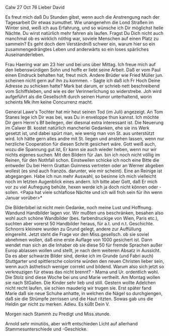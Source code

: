  Calw 27 Oct 76
Lieber David

Es freut mich daß Du Stunden gibst, wenn auch die Anstrengung nach der Tagesarbeit Dir etwas zumuthet. Wie unangenehm die Lond Straßen im Winter sind, weiß ich aus Erfahrung, und so wünsche ich Dir möglichst helle Nächte. Du wirst natürlich mehr fahren als laufen. Fragst Du Dich nicht auch manchmal ob es wirklich nöthig war, soviele Menschen auf einen Platz zu sammeln? Es geht doch dem Verständniß schwer ein, warum hier so ein zusammengedrängtes Leben und anderwärts so ein loses spärliches Auseinanderleben.

Frau Haering war am 23 hier und bei uns über Mittag. Ich freue mich auf den liebenswürdigen Sohn und hoffe er liebt seine Arbeit. Daß er vom Paul einen Eindruck behalten hat, freut mich. Andere Brüder wie Fried Müller jun. scheinen nicht gern auf ihn zu kommen. - Sagte ich daß ich Fr Hoch Deine Adresse zu schicken hatte? Mark bat darum, er schrieb nett beschreibend vom Schiffsleben, und wie es der Verinnerlichung so widerstrebe. Joh wird aufgeführt als die Gesellschft durch seinen Humor unterhaltend, worin scheints Mk ihm keine Concurrenz macht.

General Lawe's Tochter hat mir heut seinen Tod (im Juli) angezeigt. An Tom Stanes lege ich Dir was bei, was Du in enveloppe thun kannst. Ich möchte Dir gern Herm's Bf beilegen, der diesmal extra interessant ist. Die Neuerung im Calwer Bl. kostet natürlich mancherlei Gedanken, ehe sie ins Werk gesetzt ist, und dabei spürt man, wie wenig man von St. aus unterstützt wird. Ich hätte gern alles andre mit St. liegen und anstehen lassen, wenn nur herzliche Cooperation für diesen Schritt gesichert wäre. Gott weiß auch, wozu die Spannung gut ist, Er kann sie auch wieder heben, wenn nur wir nichts eigenes suchen. Mit den Bildern für Jan. bin ich noch nicht völlig im Reinen, für den Nothfall schon. Einstweilen schicke ich noch eine Bitte die entweder Du bei Herrn Grattan Guinness vertreten oder an Werner abgeben wollest (es sind auch französ. darunter, wie mir scheint). Eine an Reinige ist abgegangen. Habe ich nun mehr Auswahl, so besinne ich mich vielleicht noch im letzten Augenblick eines andern. Ich bitte aber Gott, daß Er mich vor zu viel Aufregung behüte, hexen werde ich ja doch nicht können oder - sollen. <Papa hat viele schlaflose Nächte und ich will froh sein für ihn wenn Januar vorüber>*

Die Bilderbibel ist nicht mein Gedanke, noch meine Lust und Hoffnung. Wandund Handbilder lagen vor. Wir mußten uns beschränken, besahen also wohl auch schöne Wandbilder (bes. farbendruckige von Wien, Paris etc.), suchten aber vorerst 50 Handbilder heraus, für a.t. und n.t. Geschichte. Schnorrs kleinere wurden zu Grund gelegt, andere zur Auffüllung eingereiht. Jetzt steht die Frage vor den Miss.gesellsch. ob sie soviel abnehmen wollen, daß eine erste Auflage von 1000 gesichert ist. Dann wendet man sich an die Inhaber ob sie diese 50 für fremde Sprachen außer Europ ablassen wollen und stellt, je nach dem weiteren Absatz in Aussicht. Da es aber schwarze Bilder sind, denke ich im Grunde (und Fabri auch) Stuttgarter und spittlersche colorirte würden den neuen Christen lieber sein, wenn auch ästhetisch weniger correkt und bildend. Warum also sich jetzt so verkreuzigen für etwas das nicht brennt? - Mama und Ur. ordentlich wohl. Die Stolz sind diese Woche bei uns und Marie vertheilt. Am Montag wollen sie nach StGallen. Die Kinder sehr lieb und still. Gestern wollte Adelchen nicht recht laufen, sie schien mauderig wir trugen sie. Erst später fand Marie daß sie neue Schuhe anhatte, in welchen die Nägel so durchgiengen, daß sie die Strümpfe zerrissen und die Haut ritzten. Sowas gab uns die Heldin gar nicht zu merken. Adieu.  Es küßt Dein V.

Morgen nach Stammh zu Predigt und Miss.stunde.

Arnold sehr minutiös, aber wirft entschieden Licht auf allerhand Stammesunterschiede und -Geschicke.
